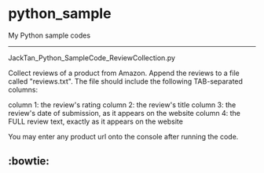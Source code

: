 # python_sample
My Python sample codes

---
JackTan_Python_SampleCode_ReviewCollection.py

Collect reviews of a product from Amazon. Append the reviews to a file called "reviews.txt". The file should include the 
following TAB-separated columns:

column 1: the review's rating
column 2: the review's title
column 3: the review's date of submission, as it appears on the website
column 4: the FULL review text, exactly as it appears on the website

You may enter any product url onto the console after running the code. 

:bowtie:
---
